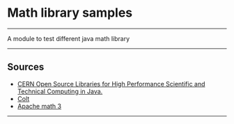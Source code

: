 # Math library samples

---

A module to test different java math library

---

## Sources

- [CERN Open Source Libraries for High Performance Scientific and Technical Computing in Java.](https://github.com/jenetics/colt)
- [Colt](https://dst.lbl.gov/ACSSoftware/colt/)
- [Apache math 3](https://commons.apache.org/proper/commons-math/download_math.cgi)

---
